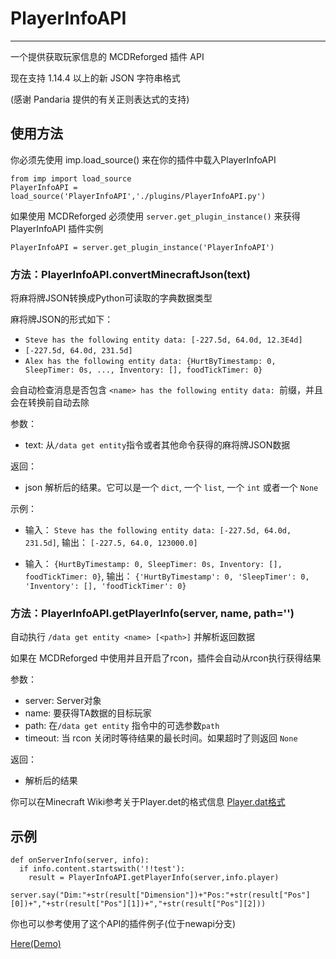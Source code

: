 # PlayerInfoAPI
-------------

一个提供获取玩家信息的 MCDReforged 插件 API

现在支持 1.14.4 以上的新 JSON 字符串格式

(感谢 Pandaria 提供的有关正则表达式的支持)

## 使用方法

你必须先使用 imp.load_source()  来在你的插件中载入PlayerInfoAPI

```
from imp import load_source
PlayerInfoAPI = load_source('PlayerInfoAPI','./plugins/PlayerInfoAPI.py')
```

如果使用 MCDReforged 必须使用 `server.get_plugin_instance()` 来获得 PlayerInfoAPI 插件实例

```
PlayerInfoAPI = server.get_plugin_instance('PlayerInfoAPI')
```

### 方法：PlayerInfoAPI.convertMinecraftJson(text)

将麻将牌JSON转换成Python可读取的字典数据类型

麻将牌JSON的形式如下：

- `Steve has the following entity data: [-227.5d, 64.0d, 12.3E4d]`
- `[-227.5d, 64.0d, 231.5d]`
- `Alex has the following entity data: {HurtByTimestamp: 0, SleepTimer: 0s, ..., Inventory: [], foodTickTimer: 0}`

会自动检查消息是否包含 `<name> has the following entity data: `前缀，并且会在转换前自动去除

参数：
- text: 从`/data get entity`指令或者其他命令获得的麻将牌JSON数据

返回：
- json 解析后的结果。它可以是一个 `dict`, 一个 `list`, 一个 `int` 或者一个 `None`

示例：

- 输入： `Steve has the following entity data: [-227.5d, 64.0d, 231.5d]`, 输出： `[-227.5, 64.0, 123000.0]`

- 输入： `{HurtByTimestamp: 0, SleepTimer: 0s, Inventory: [], foodTickTimer: 0}`, 输出： `{'HurtByTimestamp': 0, 'SleepTimer': 0, 'Inventory': [], 'foodTickTimer': 0}`

### 方法：PlayerInfoAPI.getPlayerInfo(server, name, path='')

自动执行 `/data get entity <name> [<path>]` 并解析返回数据

如果在 MCDReforged 中使用并且开启了rcon，插件会自动从rcon执行获得结果

参数：
- server: Server对象
- name: 要获得TA数据的目标玩家
- path: 在`/data get entity` 指令中的可选参数`path`
- timeout: 当 rcon 关闭时等待结果的最长时间。如果超时了则返回 `None`


返回：
 - 解析后的结果

你可以在Minecraft Wiki参考关于Player.det的格式信息
[Player.dat格式](https://minecraft-zh.gamepedia.com/Player.dat%E6%A0%BC%E5%BC%8F)

## 示例

```
def onServerInfo(server, info):
  if info.content.startswith('!!test'):
    result = PlayerInfoAPI.getPlayerInfo(server,info.player)
    server.say("Dim:"+str(result["Dimension"])+"Pos:"+str(result["Pos"][0])+","+str(result["Pos"][1])+","+str(result["Pos"][2]))
```

你也可以参考使用了这个API的插件例子(位于newapi分支)

[Here(Demo)](https://github.com/TISUnion/Here/tree/newapi)